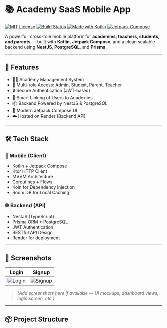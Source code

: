 # 📚 Academy SaaS Mobile App

[![MIT License](https://img.shields.io/badge/license-MIT-blue.svg)](LICENSE)
[![Build Status](https://img.shields.io/github/actions/workflow/status/your-username/academy-saas-mobile/build.yml)](https://github.com/your-username/academy-saas-mobile/actions)
[![Made with Kotlin](https://img.shields.io/badge/Made%20with-Kotlin-7f52ff?logo=kotlin)](https://kotlinlang.org)
[![Jetpack Compose](https://img.shields.io/badge/UI-Jetpack%20Compose-4285F4?logo=android)](https://developer.android.com/jetpack/compose)

A powerful, cross-role mobile platform for **academies, teachers, students, and parents** — built with **Kotlin**, **Jetpack Compose**, and a clean scalable backend using **NestJS**, **PostgreSQL**, and **Prisma**.

---

## 🚀 Features

- 👨‍🏫 Academy Management System
- 👥 Multi-role Access: Admin, Student, Parent, Teacher
- 🔒 Secure Authentication (JWT-based)
- 🧠 Smart Linking of Users to Academies
- 📦 Backend Powered by NestJS & PostgreSQL
- 🎨 Modern Jetpack Compose UI
- ☁️ Hosted on Render (Backend API)

---

## 🛠️ Tech Stack

### 📱 Mobile (Client)
- Kotlin + Jetpack Compose
- Ktor HTTP Client
- MVVM Architecture
- Coroutines + Flows
- Koin for Dependency Injection
- Room DB for Local Caching

### 🌐 Backend (API)
- NestJS (TypeScript)
- Prisma ORM + PostgreSQL
- JWT Authentication
- RESTful API Design
- Render for deployment

---

## 📸 Screenshots
| Login | Signup |
|-------|--------|
| ![Login](https://github.com/user-attachments/assets/6d646747-700a-4b95-a17f-919d17453c72) | ![Signup](https://github.com/user-attachments/assets/4e95ca87-d3c6-4af5-9983-37cd0e6c7b03) |

> _(Add screenshots here if available — UI mockups, dashboard views, login screen, etc.)_

---

## 📦 Project Structure

